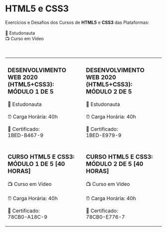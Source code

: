 <h1>HTML5 e CSS3</h1>

<p>Exercícios e Desafios dos Cursos de <strong>HTML5</strong> e <strong>CSS3</strong> das Plataformas:<br><br>
🚀  Estudonauta<br>
📺  Curso em Vídeo</p><br>

<table>
    <tr>
        <td>
        <h3>DESENVOLVIMENTO WEB 2020 (HTML5+CSS3): MÓDULO 1 DE 5</h3>
        <p>🚀 Estudonauta <br><br> ⏰ Carga Horária: 40h<br><br> 📜 Certificado:<br> <a ref="https://www.estudonauta.com/validacao-de-certificado/?codigo=1BED-B467-9">1BED-B467-9</a></p>
        </td>
        <td>
        <h3>DESENVOLVIMENTO WEB 2020 (HTML5+CSS3): MÓDULO 2 DE 5</h3>
        <p>🚀 Estudonauta <br><br> ⏰ Carga Horária: 40h<br><br> 📜 Certificado:<br> <a ref="https://www.estudonauta.com/validacao-de-certificado/?codigo=1BED-B467-9">1BED-E979-9</a></p>
        </td>
    </tr>
    <tr>
        <td>
        <h3>CURSO HTML5 E CSS3: MÓDULO 1 DE 5 [40 HORAS]</h3>
        <p>📺  Curso em Vídeo <br><br> ⏰ Carga Horária: 40h<br><br> 📜 Certificado:<br> <a ref="https://www.cursoemvideo.com/validacao-de-certificado/?codigo=78CB0-A18C-9">78CB0-A18C-9
</a></p>
        </td>
        <td>
        <h3>CURSO HTML5 E CSS3: MÓDULO 2 DE 5 [40 HORAS]</h3>
        <p>📺  Curso em Vídeo <br><br> ⏰ Carga Horária: 40h<br><br> 📜 Certificado:<br> <a ref="https://www.cursoemvideo.com/validacao-de-certificado/?codigo=78CB0-C9E9-5">78CB0-E776-7</a></p>
        </td>
    </tr>
